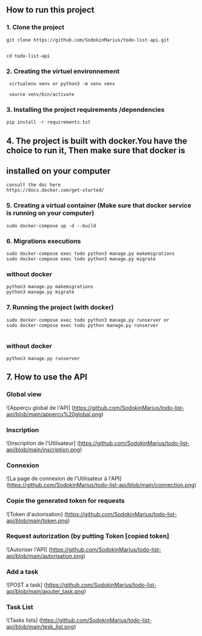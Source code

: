 ## How to run this project
### 1. Clone the project
 ```
 git clone https://github.com/SodokinMarius/todo-list-api.git

 
 cd todo-list-api
 ```

### 2. Creating the  virtuel environnement 
```
 virtualenv venv or python3 -m venv venv

 source venv/bin/activate
```

### 3. Installing the project requirements /dependencies
```
pip install -r requirements.txt
```

## 4. The project is built with docker.You have the choice to run it, Then make sure that docker is 
## installed on your computer

```
consult the doc here
https://docs.docker.com/get-started/
```

### 5. Creating a virtual container (Make sure that docker service is running on your computer)
```
sudo docker-compose up -d --build
```

### 6. Migrations executions 
```
sudo docker-compose exec todo python3 manage.py makemigrations
sudo docker-compose exec todo python3 manage.py migrate
```
### without docker 
```
python3 manage.py makemigrations
python3 manage.py migrate
```

### 7. Running the project (with docker)
```
sudo docker-compose exec todo python3 manage.py runserver or
sudo docker-compose exec todo python manage.py runserver


```
### without docker 
```
python3 manage.py runserver
```
## 7. How to use the API
### Global view

![Apperçu global de l'API] 
(https://github.com/SodokinMarius/todo-list-api/blob/main/appercu%20global.png)

### Inscription
![Inscription de l'Utilisateur]
(https://github.com/SodokinMarius/todo-list-api/blob/main/inscription.png)

### Connexion
![La page de connexion de l'Utilisateur à l'API] 
(https://github.com/SodokinMarius/todo-list-api/blob/main/connection.png)

### Copie the generated token for requests 
![Token d'autorisation]
(https://github.com/SodokinMarius/todo-list-api/blob/main/token.png)

### Request autorization (by putting Token [copied token]
![Autoriser l'API] 
(https://github.com/SodokinMarius/todo-list-api/blob/main/autorisation.png)

### Add a task 
![POST a task] 
(https://github.com/SodokinMarius/todo-list-api/blob/main/ajouter_task.png)

### Task List
![Tasks lists]
(https://github.com/SodokinMarius/todo-list-api/blob/main/tesk_list.png)


